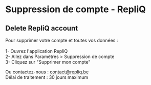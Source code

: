 # Suppression de compte - RepliQ
Delete RepliQ account
---------------------
Pour supprimer votre compte et toutes vos données :<br>
<br>
1- Ouvrez l'application RepliQ<br>
2- Allez dans Paramètres > Suppression de compte<br>
3- Cliquez sur "Supprimer mon compte"<br>

Ou contactez-nous : contact@repliq.be<br>
Délai de traitement : 30 jours maximum

